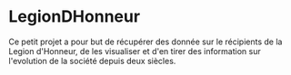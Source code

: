 # LegionDHonneur
Ce petit projet a pour but de récupérer des donnée sur le récipients de la Legion d'Honneur, de les visualiser et d'en tirer des information sur l'evolution de la société depuis deux siècles.
